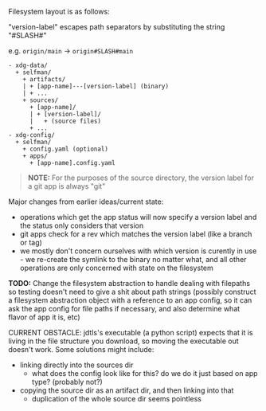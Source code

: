 Filesystem layout is as follows:

"version-label" escapes path separators by substituting the string "#SLASH#"

e.g. `origin/main` -> `origin#SLASH#main`

```
- xdg-data/
  + selfman/
    + artifacts/
    | + [app-name]---[version-label] (binary)
    | + ...
    + sources/
      + [app-name]/
      | + [version-label]/
      |   + (source files)
      + ...
- xdg-config/
  + selfman/
    + config.yaml (optional)
    + apps/
      + [app-name].config.yaml
```

> **NOTE:** For the purposes of the source directory, the version label for a git app is always "git"

Major changes from earlier ideas/current state:
- operations which get the app status will now specify a version label and the status only considers that version
- git apps check for a rev which matches the version label (like a branch or tag)
- we mostly don't concern ourselves with which version is curently in use - we re-create the symlink to the binary no matter what, and all other operations are only concerned with state on the filesystem

**TODO:** Change the filesystem abstraction to handle dealing with filepaths so testing doesn't need to give a shit about path strings (possibly construct a filesystem abstraction object with a reference to an app config, so it can ask the app config for file paths if necessary, and also determine what flavor of app it is, etc)

CURRENT OBSTACLE: jdtls's executable (a python script) expects that it is living in the file structure you download, so moving the executable out doesn't work. Some solutions might include:
- linking directly into the sources dir
  - what does the config look like for this? do we do it just based on app type? (probably not?)
- copying the source dir as an artifact dir, and then linking into that
  - duplication of the whole source dir seems pointless
